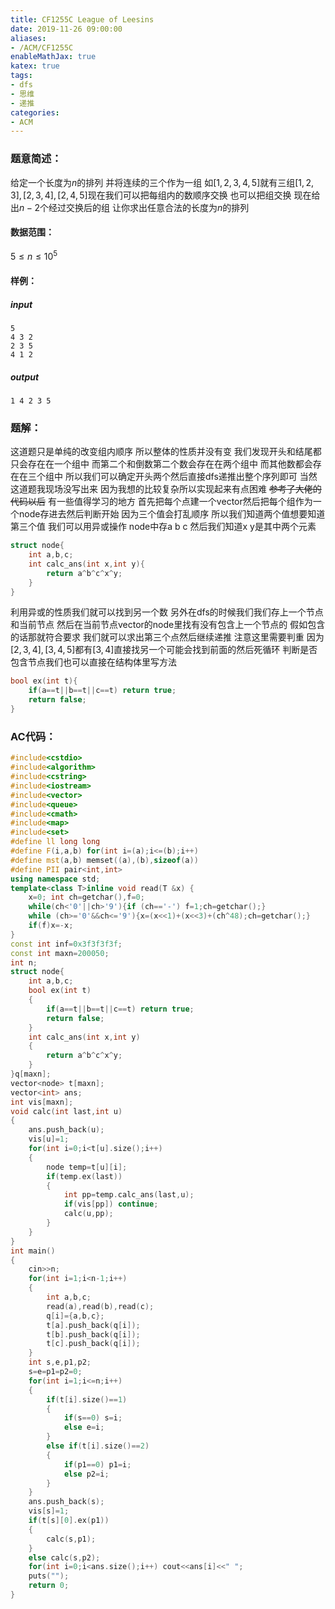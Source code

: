 ```yaml
---
title: CF1255C League of Leesins
date: 2019-11-26 09:00:00
aliases:
- /ACM/CF1255C
enableMathJax: true
katex: true
tags:
- dfs
- 思维
- 递推
categories:
- ACM
---
```

### 题意简述：
给定一个长度为$n$的排列 并将连续的三个作为一组 如$[1,2,3,4,5]$就有三组$[1,2,3],[2,3,4],[2,4,5]$现在我们可以把每组内的数顺序交换 也可以把组交换 现在给出$n-2$个经过交换后的组 让你求出任意合法的长度为$n$的排列
<!--more-->
#### 数据范围：
$5\leq n\leq 10^5$
#### 样例：
##### input
```
5
4 3 2
2 3 5
4 1 2
```
##### output
```
1 4 2 3 5 
```
### 题解：
这道题只是单纯的改变组内顺序 所以整体的性质并没有变 我们发现开头和结尾都只会存在在一个组中 而第二个和倒数第二个数会存在在两个组中 而其他数都会存在在三个组中 所以我们可以确定开头两个然后直接dfs递推出整个序列即可
当然这道题我现场没写出来 因为我想的比较复杂所以实现起来有点困难 ~~参考了大佬的代码以后~~ 有一些值得学习的地方 首先把每个点建一个vector然后把每个组作为一个node存进去然后判断开始 因为三个值会打乱顺序 所以我们知道两个值想要知道第三个值 我们可以用异或操作 node中存a b c 然后我们知道x y是其中两个元素
```cpp
struct node{
    int a,b,c;
    int calc_ans(int x,int y){
        return a^b^c^x^y;
    }
}
```
利用异或的性质我们就可以找到另一个数
另外在dfs的时候我们我们存上一个节点和当前节点 然后在当前节点vector的node里找有没有包含上一个节点的 假如包含的话那就符合要求 我们就可以求出第三个点然后继续递推 注意这里需要判重 因为$[2,3,4],[3,4,5]$都有$[3,4]$直接找另一个可能会找到前面的然后死循环 判断是否包含节点我们也可以直接在结构体里写方法
```cpp
bool ex(int t){
    if(a==t||b==t||c==t) return true;
    return false;
}
```
### AC代码：
```cpp
#include<cstdio>
#include<algorithm>
#include<cstring>
#include<iostream>
#include<vector>
#include<queue>
#include<cmath>
#include<map>
#include<set>
#define ll long long
#define F(i,a,b) for(int i=(a);i<=(b);i++)
#define mst(a,b) memset((a),(b),sizeof(a))
#define PII pair<int,int>
using namespace std;
template<class T>inline void read(T &x) {
    x=0; int ch=getchar(),f=0;
    while(ch<'0'||ch>'9'){if (ch=='-') f=1;ch=getchar();}
    while (ch>='0'&&ch<='9'){x=(x<<1)+(x<<3)+(ch^48);ch=getchar();}
    if(f)x=-x;
}
const int inf=0x3f3f3f3f;
const int maxn=200050;
int n;
struct node{
	int a,b,c;
	bool ex(int t)
	{
		if(a==t||b==t||c==t) return true;
		return false;
	}
	int calc_ans(int x,int y)
	{
		return a^b^c^x^y;
	}
}q[maxn];
vector<node> t[maxn];
vector<int> ans;
int vis[maxn];
void calc(int last,int u)
{
	ans.push_back(u);
	vis[u]=1;
	for(int i=0;i<t[u].size();i++)
	{
		node temp=t[u][i];
		if(temp.ex(last))
		{
			int pp=temp.calc_ans(last,u);
			if(vis[pp]) continue;
			calc(u,pp);
		}
	}
}
int main()
{
	cin>>n;
	for(int i=1;i<n-1;i++)
	{
		int a,b,c;
		read(a),read(b),read(c);
		q[i]={a,b,c};
		t[a].push_back(q[i]);
		t[b].push_back(q[i]);
		t[c].push_back(q[i]);
	}
	int s,e,p1,p2;
	s=e=p1=p2=0;
	for(int i=1;i<=n;i++)
	{
		if(t[i].size()==1)
		{
			if(s==0) s=i;
			else e=i;
		}
		else if(t[i].size()==2)
		{
			if(p1==0) p1=i;
			else p2=i;
		}
	}
	ans.push_back(s);
	vis[s]=1;
	if(t[s][0].ex(p1))
	{
		calc(s,p1);
	}
	else calc(s,p2);
	for(int i=0;i<ans.size();i++) cout<<ans[i]<<" ";
	puts("");
	return 0;
}
```